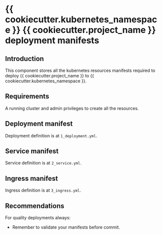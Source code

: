 # {{ cookiecutter.kubernetes_namespace }} {{ cookiecutter.project_name }} deployment manifests

## Introduction

This component stores all the kubernetes resources manifests required to deploy
{{ cookiecutter.project_name }} to {{ cookiecutter.kubernetes_namespace }}.

## Requirements

A running cluster and admin privileges to create all the resources.

## Deployment manifest

Deployment definition is at `1_deployment.yml`.

## Service manifest

Service definition is at `2_service.yml`.

## Ingress manifest

Ingress definition is at `3_ingress.yml`.

## Recommendations

For quality deployments always:

* Remember to validate your manifests before commit.
